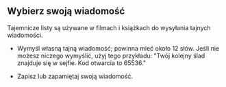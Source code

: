 ## Wybierz swoją wiadomość

Tajemnicze listy są używane w filmach i książkach do wysyłania tajnych wiadomości.

+ Wymyśl własną tajną wiadomość; powinna mieć około 12 słów. Jeśli nie możesz niczego wymyślić, użyj tego przykładu: "Twój kolejny ślad znajduje się w sejfie. Kod otwarcia to 65536."

+ Zapisz lub zapamiętaj swoją wiadomość.